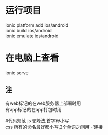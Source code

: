 # 运行项目
ionic platform add ios/android    
ionic build ios/android      
ionic emulate ios/android   
# 在电脑上查看
ionic serve   

## 注
有web标记的在web服务器上部署时用   
有app标记的在app打包时用  

#代码规范
js 驼峰法,首字母小写   
css 所有的命名最好都小写,2个单词之间用'-'连接